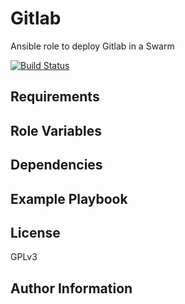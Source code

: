 Gitlab
=======

Ansible role to deploy Gitlab in a Swarm

[![Build Status](https://travis-ci.org/integr8/ansible-role-gitlab.svg?branch=development)](https://travis-ci.org/integr8/ansible-role-gitlab)

Requirements
------------


Role Variables
--------------

Dependencies
------------

Example Playbook
----------------

License
-------

GPLv3

Author Information
------------------


